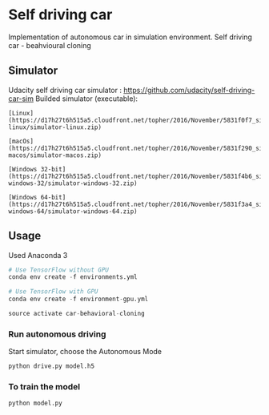 # Self driving car

Implementation of autonomous car in simulation environment. Self driving car - beahvioural cloning  

## Simulator
Udacity self driving car simulator : https://github.com/udacity/self-driving-car-sim
Builded simulator (executable):

    [Linux](https://d17h27t6h515a5.cloudfront.net/topher/2016/November/5831f0f7_simulator-linux/simulator-linux.zip)
    
    [macOs](https://d17h27t6h515a5.cloudfront.net/topher/2016/November/5831f290_simulator-macos/simulator-macos.zip)
    
    [Windows 32-bit](https://d17h27t6h515a5.cloudfront.net/topher/2016/November/5831f4b6_simulator-windows-32/simulator-windows-32.zip)
    
    [Windows 64-bit](https://d17h27t6h515a5.cloudfront.net/topher/2016/November/5831f3a4_simulator-windows-64/simulator-windows-64.zip)
    

## Usage

Used Anaconda 3

```python
# Use TensorFlow without GPU
conda env create -f environments.yml 

# Use TensorFlow with GPU
conda env create -f environment-gpu.yml

source activate car-behavioral-cloning
```

### Run autonomous driving

Start simulator, choose the Autonomous Mode 

```python
python drive.py model.h5
```

### To train the model

```python
python model.py
```


